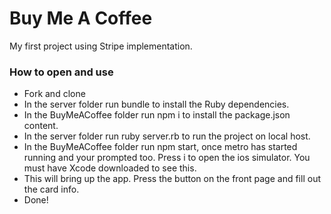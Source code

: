 # Buy Me A Coffee

My first project using Stripe implementation.

### How to open and use

- Fork and clone
- In the server folder run bundle to install the Ruby dependencies.
- In the BuyMeACoffee folder run npm i to install the package.json content.
- In the server folder run ruby server.rb to run the project on local host.
- In the BuyMeACoffee folder run npm start, once metro has started running and your prompted too. Press i to open the ios simulator. You must have Xcode downloaded to see this.
- This will bring up the app. Press the button on the front page and fill out the card info.
- Done!
